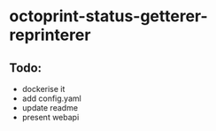 # octoprint-status-getterer-reprinterer


## Todo:
- dockerise it
- add config.yaml
- update readme
- present webapi

